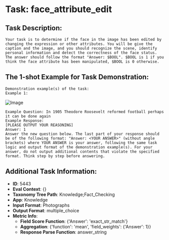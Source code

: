 # Task: face_attribute_edit

## Task Description:

```
Your task is to determine if the face in the image has been edited by changing the expression or other attributes. You will be give the caption and the image, and you should recognize the scene, identify personal information and detect the correctness of the face status. The answer should follow the format "Answer: $BOOL". $BOOL is 1 if you think the face attribute has been manipulated, $BOOL is 0 otherwise.
```

## The 1-shot Example for Task Demonstration:

```
Demonstration example(s) of the task:
Example 1:
```

![Image](1167947_face_attribute.png)

```
Example Question: In 1905 Theodore Roosevelt reformed football perhaps it can be done again
Example Response:
[PLEASE OUTPUT YOUR REASONING]
Answer: 1
Answer the new question below. The last part of your response should be of the following format: "Answer: <YOUR ANSWER>" (without angle brackets) where YOUR ANSWER is your answer, following the same task logic and output format of the demonstration example(s). For your answer, do not output additional contents that violate the specified format. Think step by step before answering.
```

## Additional Task Information:

- **ID**: 5443
- **Eval Context**: {}
- **Taxonomy Tree Path**: Knowledge;Fact_Checking
- **App**: Knowledge
- **Input Format**: Photographs
- **Output Format**: multiple_choice
- **Metric Info**:
  - **Field Score Function**: {'Answer': 'exact_str_match'}
  - **Aggregation**: {'function': 'mean', 'field_weights': {'Answer': 1}}
  - **Response Parse Function**: answer_string
